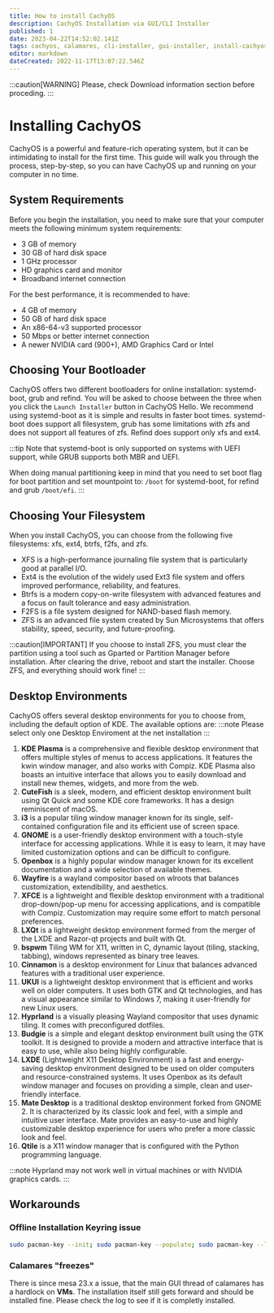```yaml
---
title: How to install CachyOS
description: CachyOS Installation via GUI/CLI Installer
published: 1
date: 2023-04-22T14:52:02.141Z
tags: cachyos, calamares, cli-installer, gui-installer, install-cachyos
editor: markdown
dateCreated: 2022-11-17T13:07:22.546Z
---
```


:::caution[WARNING]
Please, check Download information section before proceding.
:::

Installing CachyOS
==================

CachyOS is a powerful and feature-rich operating system, but it can be intimidating to install for the first time. This guide will walk you through the process, step-by-step, so you can have CachyOS up and running on your computer in no time.

System Requirements
-------------------

Before you begin the installation, you need to make sure that your computer meets the following minimum system requirements:

*   3 GB of memory
*   30 GB of hard disk space
*   1 GHz processor
*   HD graphics card and monitor
*   Broadband internet connection

For the best performance, it is recommended to have:

*   4 GB of memory
*   50 GB of hard disk space
*   An x86-64-v3 supported processor
*   50 Mbps or better internet connection
*   A newer NVIDIA card (900+), AMD Graphics Card or Intel

Choosing Your Bootloader
------------------------

CachyOS offers two different bootloaders for online installation: systemd-boot, grub and refind. You will be asked to choose between the three when you click the `Launch Installer` button in CachyOS Hello. We recommend using systemd-boot as it is simple and results in faster boot times.
systemd-boot does support all filesystem, grub has some limitations with zfs and does not support all features of zfs. Refind does support only xfs and ext4.

:::tip
Note that systemd-boot is only supported on systems with UEFI support, while GRUB supports both MBR and UEFI.

When doing manual partitioning keep in mind that you need to set boot flag for boot partition and set mountpoint to:
`/boot` for systemd-boot, for refind and grub `/boot/efi`.
:::

Choosing Your Filesystem
------------------------

When you install CachyOS, you can choose from the following five filesystems: xfs, ext4, btrfs, f2fs, and zfs.

*   XFS is a high-performance journaling file system that is particularly good at parallel I/O.
*   Ext4 is the evolution of the widely used Ext3 file system and offers improved performance, reliability, and features.
*   Btrfs is a modern copy-on-write filesystem with advanced features and a focus on fault tolerance and easy administration.
*   F2FS is a file system designed for NAND-based flash memory.
*   ZFS is an advanced file system created by Sun Microsystems that offers stability, speed, security, and future-proofing.

:::caution[IMPORTANT]
If you choose to install ZFS, you must clear the partition using a tool such as Gparted or Partition Manager before installation. After clearing the drive, reboot and start the installer. Choose ZFS, and everything should work fine!
:::

Desktop Environments
--------------------

CachyOS offers several desktop environments for you to choose from, including the default option of KDE. The available options are:
:::note
Please select only one Desktop Enviroment at the net installation
:::

1.  **KDE Plasma** is a comprehensive and flexible desktop environment that offers multiple styles of menus to access applications. It features the kwin window manager, and also works with Compiz. KDE Plasma also boasts an intuitive interface that allows you to easily download and install new themes, widgets, and more from the web.
2.  **CuteFish** is a sleek, modern, and efficient desktop environment built using Qt Quick and some KDE core frameworks. It has a design reminiscent of macOS.
3.  **i3** is a popular tiling window manager known for its single, self-contained configuration file and its efficient use of screen space.
4.  **GNOME** is a user-friendly desktop environment with a touch-style interface for accessing applications. While it is easy to learn, it may have limited customization options and can be difficult to configure.
5.  **Openbox** is a highly popular window manager known for its excellent documentation and a wide selection of available themes.
6.  **Wayfire** is a wayland compositor based on wlroots that balances customization, extendibility, and aesthetics.
7.  **XFCE** is a lightweight and flexible desktop environment with a traditional drop-down/pop-up menu for accessing applications, and is compatible with Compiz. Customization may require some effort to match personal preferences.
8.  **LXQt** is a lightweight desktop environment formed from the merger of the LXDE and Razor-qt projects and built with Qt.
9. **bspwm** Tiling WM for X11, written in C, dynamic layout (tiling, stacking, tabbing), windows represented as binary tree leaves.
10. **Cinnamon** is a desktop environment for Linux that balances advanced features with a traditional user experience.
11. **UKUI** is a lightweight desktop environment that is efficient and works well on older computers. It uses both GTK and Qt technologies, and has a visual appearance similar to Windows 7, making it user-friendly for new Linux users.
12. **Hyprland** is a visually pleasing Wayland compositor that uses dynamic tiling. It comes with preconfigured dotfiles.
13. **Budgie** is a simple and elegant desktop environment built using the GTK toolkit. It is designed to provide a modern and attractive interface that is easy to use, while also being highly configurable.
14.  **LXDE** (Lightweight X11 Desktop Environment) is a fast and energy-saving desktop environment designed to be used on older computers and resource-constrained systems. It uses Openbox as its default window manager and focuses on providing a simple, clean and user-friendly interface.
15.  **Mate Desktop** is a traditional desktop environment forked from GNOME 2. It is characterized by its classic look and feel, with a simple and intuitive user interface. Mate provides an easy-to-use and highly customizable desktop experience for users who prefer a more classic look and feel.
16. **Qtile** is a X11 window manager that is configured with the Python programming language.

:::note
Hyprland may not work well in virtual machines or with NVIDIA graphics cards.
:::

Workarounds
--------------------


### Offline Installation Keyring issue

```sh
sudo pacman-key --init; sudo pacman-key --populate; sudo pacman-key --lsign cachyos
```

### Calamares "freezes"

There is since mesa 23.x a issue, that the main GUI thread of calamares has a hardlock on **VMs**.
The installation itself still gets forward and should be installed fine.
Please check the log to see if it is completly installed.
